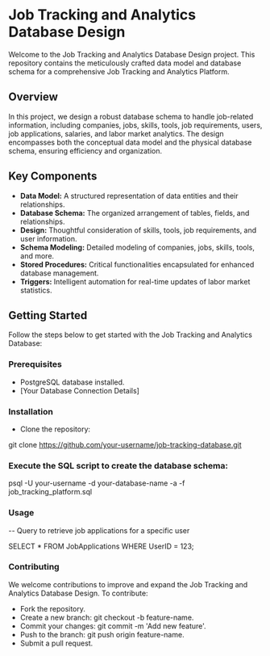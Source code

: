 # Job Tracking and Analytics Database Design

Welcome to the Job Tracking and Analytics Database Design project. This repository contains the meticulously crafted data model and database schema for a comprehensive Job Tracking and Analytics Platform.

## Overview

In this project, we design a robust database schema to handle job-related information, including companies, jobs, skills, tools, job requirements, users, job applications, salaries, and labor market analytics. The design encompasses both the conceptual data model and the physical database schema, ensuring efficiency and organization.

## Key Components

- **Data Model:** A structured representation of data entities and their relationships.
- **Database Schema:** The organized arrangement of tables, fields, and relationships.
- **Design:** Thoughtful consideration of skills, tools, job requirements, and user information.
- **Schema Modeling:** Detailed modeling of companies, jobs, skills, tools, and more.
- **Stored Procedures:** Critical functionalities encapsulated for enhanced database management.
- **Triggers:** Intelligent automation for real-time updates of labor market statistics.

## Getting Started

Follow the steps below to get started with the Job Tracking and Analytics Database:

### Prerequisites

- PostgreSQL database installed.
- [Your Database Connection Details]

### Installation

- Clone the repository:

git clone https://github.com/your-username/job-tracking-database.git

### Execute the SQL script to create the database schema:

psql -U your-username -d your-database-name -a -f job_tracking_platform.sql

### Usage

-- Query to retrieve job applications for a specific user

SELECT * FROM JobApplications WHERE UserID = 123;

### Contributing

We welcome contributions to improve and expand the Job Tracking and Analytics Database Design. To contribute:

- Fork the repository.
- Create a new branch: git checkout -b feature-name.
- Commit your changes: git commit -m 'Add new feature'.
- Push to the branch: git push origin feature-name.
- Submit a pull request.


